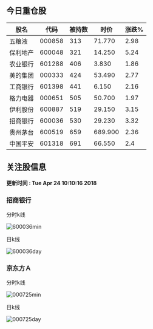 
## 今日重仓股 

|股名|代码|被持数|时价|涨跌%|
|---|---|---|---|---|
|五粮液|000858|313|71.770|2.98|
|保利地产|600048|321|14.250|5.24|
|农业银行|601288|406|3.830|1.86|
|美的集团|000333|424|53.490|2.77|
|工商银行|601398|441|6.150|2.16|
|格力电器|000651|505|50.700|1.97|
|伊利股份|600887|519|29.150|3.15|
|招商银行|600036|530|29.230|3.32|
|贵州茅台|600519|659|689.900|2.36|
|中国平安|601318|691|66.550|2.4|

## 关注股信息
**更新时间 : Tue Apr 24 10:10:16 2018**
### 招商银行 
分时k线

![600036min](http://image.sinajs.cn/newchart/min/n/sh600036.gif)

日k线

![600036day](http://image.sinajs.cn/newchart/daily/n/sh600036.gif)

### 京东方Ａ 
分时k线

![000725min](http://image.sinajs.cn/newchart/min/n/sz000725.gif)

日k线

![000725day](http://image.sinajs.cn/newchart/daily/n/sz000725.gif)
